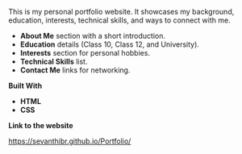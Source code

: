 
This is my personal portfolio website.
It showcases my background, education, interests, technical skills, and ways to connect with me.

* **About Me** section with a short introduction.
* **Education** details (Class 10, Class 12, and University).
* **Interests** section for personal hobbies.
* **Technical Skills** list.
* **Contact Me** links for networking.

**Built With**

* **HTML**
* **CSS**

**Link to the website**

https://sevanthibr.github.io/Portfolio/




